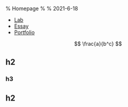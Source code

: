 % Homepage
%
% 2021-6-18

- [Lab](./Lab/)
- [Essay](./Essay/)
- [Portfolio](./Portfolio/)

$$
\frac{a}{b^c}
$$

## h2

### h3

## h2
